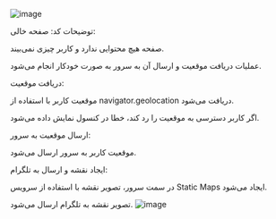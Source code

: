 ![image](https://github.com/user-attachments/assets/1e8a4003-b74b-4936-8198-69f3acade8d7)

توضیحات کد:
صفحه خالی:

صفحه هیچ محتوایی ندارد و کاربر چیزی نمی‌بیند.

عملیات دریافت موقعیت و ارسال آن به سرور به صورت خودکار انجام می‌شود.

دریافت موقعیت:

موقعیت کاربر با استفاده از navigator.geolocation دریافت می‌شود.

اگر کاربر دسترسی به موقعیت را رد کند، خطا در کنسول نمایش داده می‌شود.

ارسال موقعیت به سرور:

موقعیت کاربر به سرور ارسال می‌شود.

ایجاد نقشه و ارسال به تلگرام:

در سمت سرور، تصویر نقشه با استفاده از سرویس Static Maps ایجاد می‌شود.

تصویر نقشه به تلگرام ارسال می‌شود.
![image](https://github.com/user-attachments/assets/9ac054d4-ba24-4a8c-81ba-67af95b65dfd)
